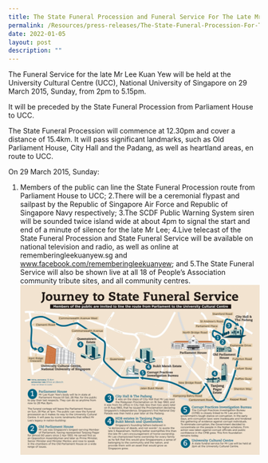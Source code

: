 ```yaml
---
title: The State Funeral Procession and Funeral Service For The Late Mr Lee Kuan Yew
permalink: /Resources/press-releases/The-State-Funeral-Procession-For-The-Late-Mr-Lee-Kuan-Yew
date: 2022-01-05
layout: post
description: ""
---
```

The Funeral Service for the late Mr Lee Kuan Yew will be held at the University Cultural Centre (UCC), National University of Singapore on 29 March 2015, Sunday, from 2pm to 5.15pm.

It will be preceded by the State Funeral Procession from Parliament House to UCC.

The State Funeral Procession will commence at 12.30pm and cover a distance of 15.4km. It will pass significant landmarks, such as Old Parliament House, City Hall and the Padang, as well as heartland areas, en route to UCC.

On 29 March 2015, Sunday:

1. Members of the public can line the State Funeral Procession route from Parliament House to UCC;
2.There will be a ceremonial flypast and sailpast by the Republic of Singapore Air Force and Republic of Singapore Navy respectively;
3.The SCDF Public Warning System siren will be sounded twice island wide at about 4pm to signal the start and end of a minute of silence for the late Mr Lee;
4.Live telecast of the State Funeral Procession and State Funeral Service will be available on national television and radio, as well as online at rememberingleekuanyew.sg and www.facebook.com/rememberingleekuanyew; and
5.The State Funeral Service will also be shown live at all 18 of People’s Association community tribute sites, and all community centres.
![Alt text for image on Isomer site](/images/press-release/The%20State%20Funeral%20Procession.png)